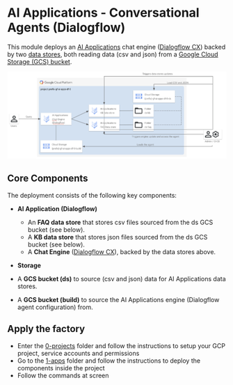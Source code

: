 # AI Applications - Conversational Agents (Dialogflow)

This module deploys an [AI Applications](https://cloud.google.com/generative-ai-app-builder/docs/introduction) chat engine ([Dialogflow CX](https://cloud.google.com/dialogflow/docs)) backed by two [data stores](https://cloud.google.com/dialogflow/cx/docs/concept/data-store), both reading data (csv and json) from a [Google Cloud Storage (GCS) bucket](https://cloud.google.com/storage/docs/introduction).

![Architecture Diagram](./diagram.png)

## Core Components

The deployment consists of the following key components:

- **AI Application (Dialogflow)**
  - An **FAQ data store** that stores csv files sourced from the ds GCS bucket (see below).
  - A **KB data store** that stores json files sourced from the ds GCS bucket (see below).
  - A **Chat Engine** ([Dialogflow CX](https://cloud.google.com/dialogflow/docs)), backed by the data stores above.

- **Storage**
- A **GCS bucket (ds)** to source (csv and json) data for AI Applications data stores.
- A **GCS bucket (build)** to source the AI Applications engine (Dialogflow agent configuration) from.

## Apply the factory

- Enter the [0-projects](0-projects/README.md) folder and follow the instructions to setup your GCP project, service accounts and permissions
- Go to the [1-apps](1-apps/README.md) folder and follow the instructions to deploy the components inside the project
- Follow the commands at screen
